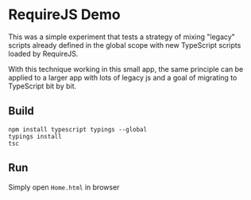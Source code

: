 # RequireJS Demo
This was a simple experiment that tests a strategy of mixing "legacy" scripts already defined in the global scope with new TypeScript scripts loaded by RequireJS.

With this technique working in this small app, the same principle can be applied to a larger app with lots of legacy js and a goal of migrating to TypeScript bit by bit. 

## Build
```
npm install typescript typings --global
typings install
tsc
```

## Run
Simply open `Home.html` in browser
